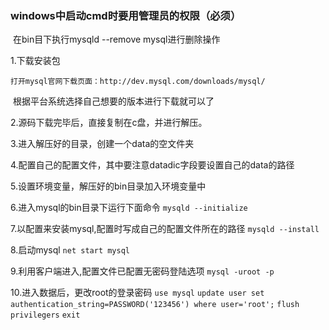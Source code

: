 ### windows中启动cmd时要用管理员的权限（必须）

​	在bin目下执行mysqld --remove mysql进行删除操作

1.下载安装包 

 	打开mysql官网下载页面：http://dev.mysql.com/downloads/mysql/

​	根据平台系统选择自己想要的版本进行下载就可以了

2.源码下载完毕后，直接复制在c盘，并进行解压。

3.进入解压好的目录，创建一个data的空文件夹

4.配置自己的配置文件，其中要注意datadic字段要设置自己的data的路径

5.设置环境变量，解压好的bin目录加入环境变量中

6.进入mysql的bin目录下运行下面命令
​	 `mysqld --initialize`

7.以配置来安装mysql,配置时写成自己的配置文件所在的路径
    `mysqld --install`

8.启动mysql
    `net start mysql`

9.利用客户端进入,配置文件已配置无密码登陆选项
    `mysql -uroot -p`

10.进入数据后，更改root的登录密码
    `use mysql`
    `update user set authentication_string=PASSWORD('123456') where user='root';`
    `flush privilegers`
    `exit`